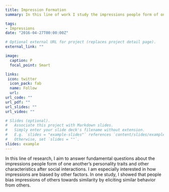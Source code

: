 ```yaml
---
title: Impression Formation
summary: In this line of work I study the impressions people form of one another during social interactions.

tags:
- Impressions
date: "2016-04-27T00:00:00Z"

# Optional external URL for project (replaces project detail page).
external_link: ""

image:
  caption: P
  focal_point: Smart

links:
 icon: twitter
  icon_pack: fab
  name: Follow
  url:
url_code: ""
url_pdf: ""
url_slides: ""
url_video: ""

# Slides (optional).
#   Associate this project with Markdown slides.
#   Simply enter your slide deck's filename without extension.
#   E.g. `slides = "example-slides"` references `content/slides/example-slides.md`.
#   Otherwise, set `slides = ""`.
slides: example
---
```


In this line of research, I aim to answer fundamental questions about the impressions people form of one another’s  personality traits and other characteristics after social interactions. I am especially interested in how impressions are biased by other factors. In one study, I showed that people bias impressions of others towards similarity by eliciting similar behavior from others.





